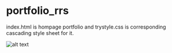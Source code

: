 # portfolio_rrs

index.html is hompage portfolio and trystyle.css is corresponding cascading style sheet for it.

![alt text](https://github.com/chronos25/swr-weather-app/blob/master/images/screenshot.JPG "Portfolio")
